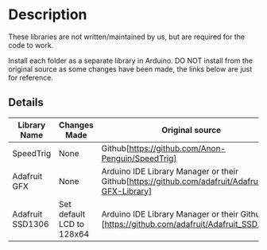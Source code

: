 # Description
These libraries are not written/maintained by us, but are required for the code to work.

Install each folder as a separate library in Arduino. DO NOT install from the original source as some changes have been made, the links below are just for reference.

## Details

| Library Name | Changes Made | Original source |
| --- | --- | --- |
| SpeedTrig | None | Github[https://github.com/Anon-Penguin/SpeedTrig]|
| Adafruit GFX | None | Arduino IDE Library Manager or their Github[https://github.com/adafruit/Adafruit-GFX-Library] |
| Adafruit SSD1306 | Set default LCD to 128x64 | Arduino IDE Library Manager or their Github [https://github.com/adafruit/Adafruit_SSD1306]|
